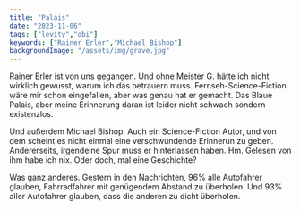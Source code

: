```yaml
---
title: "Palais"
date: "2023-11-06"
tags: ["levity","obi"]
keywords: ["Rainer Erler","Michael Bishop"]
backgroundImage: "/assets/img/grave.jpg"
---
```

Rainer Erler ist von uns gegangen. Und ohne Meister G. hätte ich nicht wirklich gewusst, warum ich das betrauern muss. Fernseh-Science-Fiction wäre mir schon eingefallen, aber was genau hat er gemacht. Das Blaue Palais, aber meine Erinnerung daran ist leider nicht schwach sondern existenzlos.

Und außerdem Michael Bishop. Auch ein Science-Fiction Autor, und von dem scheint es nicht einmal eine verschwundende Erinnerun zu geben. Andererseits, irgendeine Spur muss er hinterlassen haben. Hm. Gelesen von ihm habe ich nix. Oder doch, mal eine Geschichte?

Was ganz anderes. Gestern in den Nachrichten, 96% alle Autofahrer glauben, Fahrradfahrer mit genügendem Abstand zu überholen. Und 93% aller Autofahrer glauben, dass die anderen zu dicht überholen. 